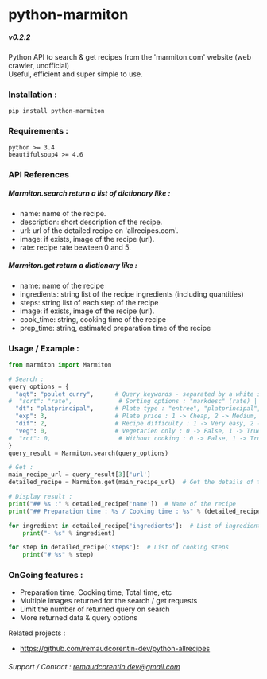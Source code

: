 # python-marmiton
##### v0.2.2

Python API to search &amp; get recipes from the 'marmiton.com' website (web crawler, unofficial)  
Useful, efficient and super simple to use.  

### Installation :
`pip install python-marmiton`  

### Requirements :
`python >= 3.4`  
`beautifulsoup4 >= 4.6`  

### API References

##### Marmiton.search return a list of dictionary like :  
- name: name of the recipe.  
- description: short description of the recipe.  
- url: url of the detailed recipe on 'allrecipes.com'.  
- image: if exists, image of the recipe (url).  
- rate: recipe rate bewteen 0 and 5.  

##### Marmiton.get return a dictionary like :  
- name: name of the recipe  
- ingredients: string list of the recipe ingredients (including quantities)  
- steps: string list of each step of the recipe  
- image: if exists, image of the recipe (url).  
- cook_time: string, cooking time of the recipe  
- prep_time: string, estimated preparation time of the recipe  

### Usage / Example :

```python
from marmiton import Marmiton

# Search :
query_options = {
  "aqt": "poulet curry",      # Query keywords - separated by a white space
#  "sort": "rate",             # Sorting options : "markdesc" (rate) | "popularitydesc" (popularity) | "" (empty for relevance, optional)  # (Obselete)
  "dt": "platprincipal",      # Plate type : "entree", "platprincipal", "accompagnement", "amusegueule", "sauce" (optional)
  "exp": 3,                   # Plate price : 1 -> Cheap, 2 -> Medium, 3 -> Kind of expensive (optional)
  "dif": 2,                   # Recipe difficulty : 1 -> Very easy, 2 -> Easy, 3 -> Medium, 4 -> Advanced (optional)
  "veg": 0,                   # Vegetarien only : 0 -> False, 1 -> True (optional)
#  "rct": 0,                   # Without cooking : 0 -> False, 1 -> True (optional)  # (Obselete)
}
query_result = Marmiton.search(query_options)

# Get :
main_recipe_url = query_result[3]['url']
detailed_recipe = Marmiton.get(main_recipe_url)  # Get the details of the first returned recipe (most relevant in our case)

# Display result :
print("## %s :" % detailed_recipe['name'])  # Name of the recipe
print("## Preparation time : %s / Cooking time : %s" % (detailed_recipe['prep_time'], detailed_recipe['cook_time']))  # Cooking & preparation time

for ingredient in detailed_recipe['ingredients']:  # List of ingredients
    print("- %s" % ingredient)

for step in detailed_recipe['steps']:  # List of cooking steps
    print("# %s" % step)
```

### OnGoing features :  
- Preparation time, Cooking time, Total time, etc  
- Multiple images returned for the search / get requests  
- Limit the number of returned query on search  
- More returned data & query options

Related projects :  
- https://github.com/remaudcorentin-dev/python-allrecipes

###### Support / Contact : remaudcorentin.dev@gmail.com

